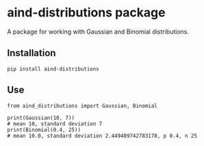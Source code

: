 # aind-distributions package

A package for working with Gaussian and Binomial distributions.

## Installation

```
pip install aind-distributions
```

## Use

```
from aind_distributions import Gaussian, Binomial

print(Gaussian(10, 7))
# mean 10, standard deviation 7
print(Binomial(0.4, 25))
# mean 10.0, standard deviation 2.449489742783178, p 0.4, n 25
```
